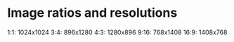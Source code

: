 # Image ratios and resolutions	
1:1: 1024x1024
3:4: 896x1280
4:3: 1280x896
9:16: 768x1408
16:9: 1408x768